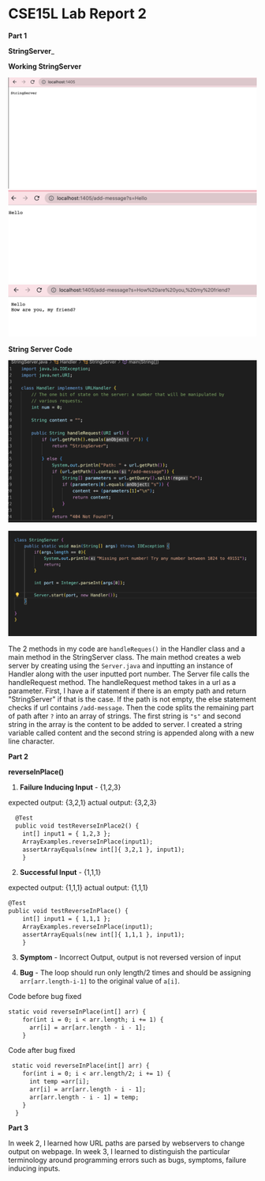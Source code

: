 CSE15L Lab Report 2
=====


__Part 1__

__StringServer___

__Working StringServer__

![Image](StringSrvr1.png)
![Image](StringSrvr2.png)
![Image](StringSrvr3.png)

__String Server Code__

![Image](StringServerCode1.png)

![Image](StringServerCode2.png)

The 2 methods in my code are `handleReques()` in the Handler class and a main method in the StringServer class. The main method creates a web server by
creating using the `Server.java` and inputting an instance of Handler along with the user inputted port number. The Server file calls the handleRequest method.
The handleRequest method takes in a url as a parameter. First, I have a if statement if there is an empty path and return "StringServer" if that is the case.
If the path is not empty, the else statement checks if url contains `/add-message`. Then the code splits the remaining part of path after `?` into an array of strings.
The first string is `"s"` and second string in the array is the content to be added to server. I created a string variable called content and 
the second string is appended along with a new line character.


__Part 2__


__reverseInPlace()__

1) __Failure Inducing Input__ - {1,2,3}

expected output: {3,2,1}  actual output: {3,2,3}
```
  @Test
  public void testReverseInPlace2() {
    int[] input1 = { 1,2,3 };
    ArrayExamples.reverseInPlace(input1);
    assertArrayEquals(new int[]{ 3,2,1 }, input1);
	}

```

2) __Successful Input__  - {1,1,1}

expected output: {1,1,1}  actual output: {1,1,1}

```
@Test 
public void testReverseInPlace() {
    int[] input1 = { 1,1,1 };
    ArrayExamples.reverseInPlace(input1);
    assertArrayEquals(new int[]{ 1,1,1 }, input1);
	}
```


3) __Symptom__ - Incorrect Output, output is not reversed version of input


4) __Bug__ - The loop should run only length/2 times and should be assigning `arr[arr.length-i-1]` to the original value of `a[i]`.

Code before bug fixed
```
static void reverseInPlace(int[] arr) {
    for(int i = 0; i < arr.length; i += 1) {
      arr[i] = arr[arr.length - i - 1];
    }

```


Code after bug fixed 
```
 static void reverseInPlace(int[] arr) {
    for(int i = 0; i < arr.length/2; i += 1) {
      int temp =arr[i];
      arr[i] = arr[arr.length - i - 1];
      arr[arr.length - i - 1] = temp;
    }
  }

```
__Part 3__

In week 2, I learned how URL paths are parsed by webservers to change output on webpage. In week 3, I learned to distinguish the particular terminology
around programming errors such as bugs, symptoms, failure inducing inputs.




